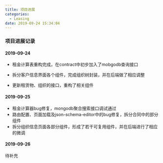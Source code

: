 ```yaml
---
title: 项目进展
categories:
  - Leasing
date: 2019-09-24 15:34:04
---
```


### 项目进展记录

#### 2019-09-24
- 租金计算表重构完成，在contract中初步加入了mobgodb查询接口

- 拆分客户信息界面各个组件，完成组织树封装，并在后端做了相应调整
- 更新租赁物、组织的接口，重构了相关组件

#### 2019-09-25
- 租金计算器bug修复，mongodb聚合搜索接口调试通过
- 路由配置、页面加载及json-schema-editor中的bug修复，拆分合同中的部分组件
- 拆分组织信息页面各部分组件，形成了若干可复用组件，并在后端进行了相应的微调

#### 2019-09-26

待补充